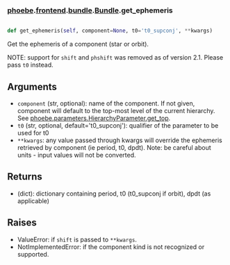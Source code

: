 ### [phoebe](phoebe.md).[frontend](phoebe.frontend.md).[bundle](phoebe.frontend.bundle.md).[Bundle](phoebe.frontend.bundle.Bundle.md).get_ephemeris

```py

def get_ephemeris(self, component=None, t0='t0_supconj', **kwargs)

```



Get the ephemeris of a component (star or orbit).

NOTE: support for `shift` and `phshift` was removed as of version 2.1.
Please pass `t0` instead.

Arguments
---------------
* `component` (str, optional): name of the component.  If not given,
    component will default to the top-most level of the current
    hierarchy.  See [phoebe.parameters.HierarchyParameter.get_top](phoebe.parameters.HierarchyParameter.get_top.md).
* `t0` (str, optional, default='t0_supconj'): qualifier of the parameter
    to be used for t0
* `**kwargs`: any value passed through kwargs will override the
    ephemeris retrieved by component (ie period, t0, dpdt).
    Note: be careful about units - input values will not be converted.

Returns
-----------
* (dict): dictionary containing period, t0 (t0_supconj if orbit),
    dpdt (as applicable)

Raises
---------
* ValueError: if `shift` is passed to `**kwargs`.
* NotImplementedError: if the component kind is not recognized or supported.

